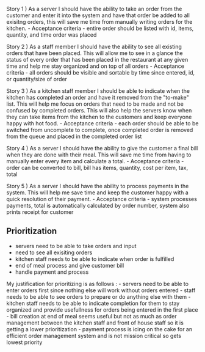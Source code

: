 
Story 1 ) 
    As a server I should have the ability to take an order from the customer and enter it into the system and have that order be added to all exisitng orders, this will save me time from manually writing orders for the kitchen.
        - Acceptance criteria
            - entire order should be listed with id, items, quantity, and time order was placed

Story 2 ) 
    As a staff member I should have the ability to see all existing orders that have been placed. This will allow me to see in a glance the status of every order that has been placed in the restaurant at any given time and help me stay organized and on top of all orders
        - Acceptance criteria
            - all orders should be visible and sortable by time since entered, id, or quantity/size of order

Story 3 ) 
    As a kitchen staff member I should be able to indicate when the kitchen has completed an order and have it removed from the "to-make" list. This will help me focus on orders that need to be made and not be confused by completed orders. This will also help the servers know when they can take items from the kitchen to the customers and keep everyone happy with hot food. 
        - Acceptance criteria
            - each order should be able to be switched from uncomplete to complete, once completed order is removed from the queue and placed in the completed order list

Story 4 ) 
    As a server I should have the ability to give the customer a final bill when they are done with their meal. This will save me time from having to manually enter every item and calculate a total. 
        - Acceptance criteria
            - order can be converted to bill, bill has items, quantity, cost per item, tax, total

Story 5 ) 
    As a server I should have the ability to process payments in the system. This will help me save time and keep the customer happy with a quick resolution of their payment. 
        - Acceptance criteria
            - system processes payments, total is automatically calculated by order number, system also prints receipt for customer
    
    
    
## Prioritization
- servers need to be able to take orders and input
- need to see all exisiting orders
- kitchen staff needs to be able to indicate when order is fulfilled
- end of meal process and give customer bill
- handle payment and process


My justification for prioritizing is as follows : 
    - servers need to be able to enter orders first since nothing else will work without orders entered
    - staff needs to be able to see orders to prepare or do anything else with them
    - kitchen staff needs to be able to indicate completion for them to stay organized and provide usefullness for orders being entered in the first place
    - bill creation at end of meal seems useful but not as much as order management between the kitchen staff and front of house staff so it is getting a lower prioritization 
    - payment process is icing on the cake for an efficient order management system and is not mission critical so gets lowest priority
    